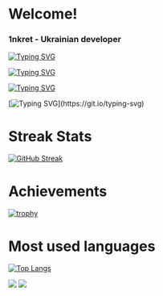 # Welcome! 

### 1nkret - Ukrainian developer

[![Typing SVG](https://readme-typing-svg.herokuapp.com?font=Fira+Code&pause=1000&width=435&lines=Completed+courses+in+Odessa)](https://git.io/typing-svg)

[![Typing SVG](https://readme-typing-svg.herokuapp.com?font=Fira+Code&pause=1000&width=435&lines=Polytechnic+University+(C%2B%2B).+)](https://git.io/typing-svg)

[![Typing SVG](https://readme-typing-svg.herokuapp.com?font=Fira+Code&pause=1000&width=435&lines=Started+programming+at+an+early)](https://git.io/typing-svg)

[![Typing SVG](https://readme-typing-svg.herokuapp.com?font=Fira+Code&pause=1000&width=435&lines=age+and+know+sourcepawn.)](https://git.io/typing-svg)


# Streak Stats 
[![GitHub Streak](https://github-readme-streak-stats.herokuapp.com/?user=DenverCoder1)](https://git.io/streak-stats)

# Achievements
[![trophy](https://github-profile-trophy.vercel.app/?username=ryo-ma)](https://github.com/ryo-ma/github-profile-trophy)

# Most used languages
[![Top Langs](https://github-readme-stats.vercel.app/api/top-langs/?username=anuraghazra&layout=compact)](https://github.com/anuraghazra/github-readme-stats)

![](https://github-profile-summary-cards.vercel.app/api/cards/repos-per-language?username=daniilshat&theme=solarized_dark)
![](https://github-profile-summary-cards.vercel.app/api/cards/most-commit-language?username=daniilshat&theme=solarized_dark)
